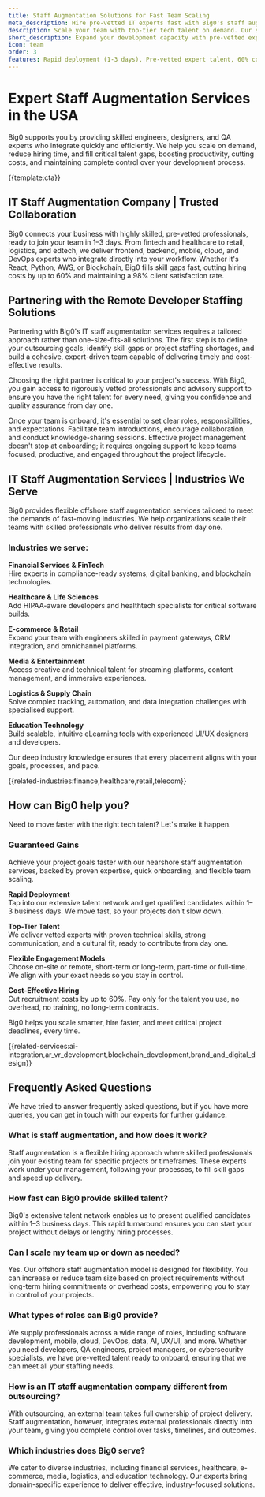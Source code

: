 ```yaml
---
title: Staff Augmentation Solutions for Fast Team Scaling
meta_description: Hire pre-vetted IT experts fast with Big0's staff augmentation services. Scale your team in 1–3 days, cut hiring costs by 60%, deliver projects on time with top talent.
description: Scale your team with top-tier tech talent on demand. Our staff augmentation services provide skilled professionals to seamlessly integrate with your existing teams.
short_description: Expand your development capacity with pre-vetted experts who work as an extension of your in-house team.
icon: team
order: 3
features: Rapid deployment (1-3 days), Pre-vetted expert talent, 60% cost reduction, Flexible engagement models, 98% client satisfaction rate, Full control over resources
---
```


# Expert Staff Augmentation Services in the USA

Big0 supports you by providing skilled engineers, designers, and QA experts who integrate quickly and efficiently. We help you scale on demand, reduce hiring time, and fill critical talent gaps, boosting productivity, cutting costs, and maintaining complete control over your development process.

{{template:cta}}

## IT Staff Augmentation Company | Trusted Collaboration

Big0 connects your business with highly skilled, pre-vetted professionals, ready to join your team in 1–3 days. From fintech and healthcare to retail, logistics, and edtech, we deliver frontend, backend, mobile, cloud, and DevOps experts who integrate directly into your workflow. Whether it's React, Python, AWS, or Blockchain, Big0 fills skill gaps fast, cutting hiring costs by up to 60% and maintaining a 98% client satisfaction rate.

## Partnering with the Remote Developer Staffing Solutions

Partnering with Big0's IT staff augmentation services requires a tailored approach rather than one-size-fits-all solutions. The first step is to define your outsourcing goals, identify skill gaps or project staffing shortages, and build a cohesive, expert-driven team capable of delivering timely and cost-effective results.

Choosing the right partner is critical to your project's success. With Big0, you gain access to rigorously vetted professionals and advisory support to ensure you have the right talent for every need, giving you confidence and quality assurance from day one.

Once your team is onboard, it's essential to set clear roles, responsibilities, and expectations. Facilitate team introductions, encourage collaboration, and conduct knowledge-sharing sessions. Effective project management doesn't stop at onboarding; it requires ongoing support to keep teams focused, productive, and engaged throughout the project lifecycle.

## IT Staff Augmentation Services | Industries We Serve

Big0 provides flexible offshore staff augmentation services tailored to meet the demands of fast-moving industries. We help organizations scale their teams with skilled professionals who deliver results from day one.

### Industries we serve:

**Financial Services & FinTech**  
Hire experts in compliance-ready systems, digital banking, and blockchain technologies.

**Healthcare & Life Sciences**  
Add HIPAA-aware developers and healthtech specialists for critical software builds.

**E-commerce & Retail**  
Expand your team with engineers skilled in payment gateways, CRM integration, and omnichannel platforms.

**Media & Entertainment**  
Access creative and technical talent for streaming platforms, content management, and immersive experiences.

**Logistics & Supply Chain**  
Solve complex tracking, automation, and data integration challenges with specialised support.

**Education Technology**  
Build scalable, intuitive eLearning tools with experienced UI/UX designers and developers.

Our deep industry knowledge ensures that every placement aligns with your goals, processes, and pace.

{{related-industries:finance,healthcare,retail,telecom}}

## How can Big0 help you?

Need to move faster with the right tech talent? Let's make it happen.

### Guaranteed Gains

Achieve your project goals faster with our nearshore staff augmentation services, backed by proven expertise, quick onboarding, and flexible team scaling.

**Rapid Deployment**  
Tap into our extensive talent network and get qualified candidates within 1–3 business days. We move fast, so your projects don't slow down.

**Top-Tier Talent**  
We deliver vetted experts with proven technical skills, strong communication, and a cultural fit, ready to contribute from day one.

**Flexible Engagement Models**  
Choose on-site or remote, short-term or long-term, part-time or full-time. We align with your exact needs so you stay in control.

**Cost-Effective Hiring**  
Cut recruitment costs by up to 60%. Pay only for the talent you use, no overhead, no training, no long-term contracts.

Big0 helps you scale smarter, hire faster, and meet critical project deadlines, every time.

{{related-services:ai-integration,ar_vr_development,blockchain_development,brand_and_digital_design}}

## Frequently Asked Questions

We have tried to answer frequently asked questions, but if you have more queries, you can get in touch with our experts for further guidance.

### What is staff augmentation, and how does it work?

Staff augmentation is a flexible hiring approach where skilled professionals join your existing team for specific projects or timeframes. These experts work under your management, following your processes, to fill skill gaps and speed up delivery.

### How fast can Big0 provide skilled talent?

Big0's extensive talent network enables us to present qualified candidates within 1–3 business days. This rapid turnaround ensures you can start your project without delays or lengthy hiring processes.

### Can I scale my team up or down as needed?

Yes. Our offshore staff augmentation model is designed for flexibility. You can increase or reduce team size based on project requirements without long-term hiring commitments or overhead costs, empowering you to stay in control of your projects.

### What types of roles can Big0 provide?

We supply professionals across a wide range of roles, including software development, mobile, cloud, DevOps, data, AI, UX/UI, and more. Whether you need developers, QA engineers, project managers, or cybersecurity specialists, we have pre-vetted talent ready to onboard, ensuring that we can meet all your staffing needs.

### How is an IT staff augmentation company different from outsourcing?

With outsourcing, an external team takes full ownership of project delivery. Staff augmentation, however, integrates external professionals directly into your team, giving you complete control over tasks, timelines, and outcomes.

### Which industries does Big0 serve?

We cater to diverse industries, including financial services, healthcare, e-commerce, media, logistics, and education technology. Our experts bring domain-specific experience to deliver effective, industry-focused solutions.